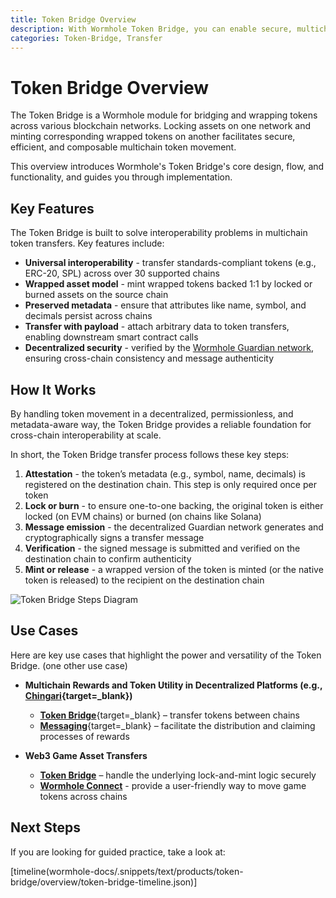 ```yaml
---
title: Token Bridge Overview
description: With Wormhole Token Bridge, you can enable secure, multichain communication, build multichain apps, sync data, and coordinate actions across blockchains.
categories: Token-Bridge, Transfer
---
```



# Token Bridge Overview

The Token Bridge is a Wormhole module for bridging and wrapping tokens across various blockchain networks. Locking assets on one network and minting corresponding wrapped tokens on another facilitates secure, efficient, and composable multichain token movement.

This overview introduces Wormhole's Token Bridge's core design, flow, and functionality, and guides you through implementation.

## Key Features

The Token Bridge is built to solve interoperability problems in multichain token transfers. Key features include:

- **Universal interoperability** - transfer standards-compliant tokens (e.g., ERC-20, SPL) across over 30 supported chains
- **Wrapped asset model** - mint wrapped tokens backed 1:1 by locked or burned assets on the source chain
- **Preserved metadata** - ensure that attributes like name, symbol, and decimals persist across chains
- **Transfer with payload** - attach arbitrary data to token transfers, enabling downstream smart contract calls
- **Decentralized security** - verified by the [Wormhole Guardian network](/docs/protocol/infrastructure/guardians/), ensuring cross-chain consistency and message authenticity

## How It Works

By handling token movement in a decentralized, permissionless, and metadata-aware way, the Token Bridge provides a reliable foundation for cross-chain interoperability at scale.


In short, the Token Bridge transfer process follows these key steps:

1. **Attestation** - the token’s metadata (e.g., symbol, name, decimals) is registered on the destination chain. This step is only required once per token
2. **Lock or burn** - to ensure one-to-one backing, the original token is either locked (on EVM chains) or burned (on chains like Solana)
3. **Message emission** - the decentralized Guardian network generates and cryptographically signs a transfer message
4. **Verification** - the signed message is submitted and verified on the destination chain to confirm authenticity
5. **Mint or release** - a wrapped version of the token is minted (or the native token is released) to the recipient on the destination chain

![Token Bridge Steps Diagram](/docs/images/products/token-bridge/overview/token-bridge-diagram.webp)

## Use Cases

Here are key use cases that highlight the power and versatility of the Token Bridge. (one other use case)

- **Multichain Rewards and Token Utility in Decentralized Platforms (e.g., [Chingari](https://chingari.io/){target=\_blank})** 

    - [**Token Bridge**](/docs/products/token-bridge/overview/){target=\_blank} – transfer tokens between chains
    - [**Messaging**](/docs/products/messaging/overview/){target=\_blank} – facilitate the distribution and claiming processes of rewards

- **Web3 Game Asset Transfers**

    - [**Token Bridge**](/docs/products/token-bridge/overview/) – handle the underlying lock-and-mint logic securely
    - [**Wormhole Connect**](/docs/products/connect/overview/) - provide a user-friendly way to move game tokens across chains
    

## Next Steps

If you are looking for guided practice, take a look at: 

[timeline(wormhole-docs/.snippets/text/products/token-bridge/overview/token-bridge-timeline.json)]
